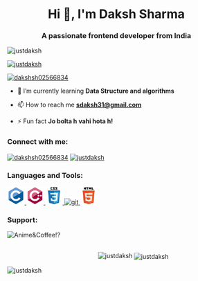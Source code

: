 <h1 align="center">Hi 👋, I'm Daksh Sharma</h1>
<h3 align="center">A passionate frontend developer from India</h3>

<p align="left"> <img src="https://komarev.com/ghpvc/?username=justdaksh&label=Profile%20views&color=0e75b6&style=flat" alt="justdaksh" /> </p>

<p align="left"> <a href="https://github.com/ryo-ma/github-profile-trophy"><img src="https://github-profile-trophy.vercel.app/?username=justdaksh" alt="justdaksh" /></a> </p>

<p align="left"> <a href="https://twitter.com/dakshsh02566834" target="blank"><img src="https://img.shields.io/twitter/follow/dakshsh02566834?logo=twitter&style=for-the-badge" alt="dakshsh02566834" /></a> </p>

- 🌱 I’m currently learning **Data Structure and algorithms**

- 📫 How to reach me **sdaksh31@gmail.com**

- ⚡ Fun fact **Jo bolta h vahi hota h!**

<h3 align="left">Connect with me:</h3>
<p align="left">
<a href="https://twitter.com/dakshsh02566834" target="blank"><img align="center" src="https://raw.githubusercontent.com/rahuldkjain/github-profile-readme-generator/master/src/images/icons/Social/twitter.svg" alt="dakshsh02566834" height="30" width="40" /></a>
<a href="https://instagram.com/justdaksh" target="blank"><img align="center" src="https://raw.githubusercontent.com/rahuldkjain/github-profile-readme-generator/master/src/images/icons/Social/instagram.svg" alt="justdaksh" height="30" width="40" /></a>
</p>

<h3 align="left">Languages and Tools:</h3>
<p align="left"> <a href="https://www.cprogramming.com/" target="_blank"> <img src="https://raw.githubusercontent.com/devicons/devicon/master/icons/c/c-original.svg" alt="c" width="40" height="40"/> </a> <a href="https://www.w3schools.com/cpp/" target="_blank"> <img src="https://raw.githubusercontent.com/devicons/devicon/master/icons/cplusplus/cplusplus-original.svg" alt="cplusplus" width="40" height="40"/> </a> <a href="https://www.w3schools.com/css/" target="_blank"> <img src="https://raw.githubusercontent.com/devicons/devicon/master/icons/css3/css3-original-wordmark.svg" alt="css3" width="40" height="40"/> </a> <a href="https://git-scm.com/" target="_blank"> <img src="https://www.vectorlogo.zone/logos/git-scm/git-scm-icon.svg" alt="git" width="40" height="40"/> </a> <a href="https://www.w3.org/html/" target="_blank"> <img src="https://raw.githubusercontent.com/devicons/devicon/master/icons/html5/html5-original-wordmark.svg" alt="html5" width="40" height="40"/> </a> </p>


<h3 align="left">Support:</h3>
<p><a href="https://www.buymeacoffee.com/Anime&Coffee!? "> <img align="left" src="https://cdn.buymeacoffee.com/buttons/v2/default-yellow.png" height="50" width="210" alt="Anime&Coffee!? " /></a></p><br><br>


<p><img align="left" src="https://github-readme-stats.vercel.app/api/top-langs?username=justdaksh&show_icons=true&locale=en&layout=compact" alt="justdaksh" /></p>

<p>&nbsp;<img align="center" src="https://github-readme-stats.vercel.app/api?username=justdaksh&show_icons=true&locale=en" alt="justdaksh" /></p>

<p><img align="center" src="https://github-readme-streak-stats.herokuapp.com/?user=justdaksh&" alt="justdaksh" /></p>

